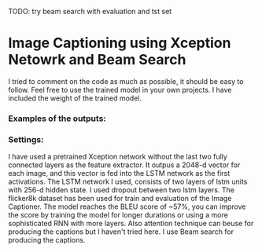 TODO: try beam search with evaluation and tst set

# Image Captioning using Xception Netowrk and Beam Search

I tried to comment on the code as much as possible, it should be easy to follow. Feel free to use the trained model in your own projects. I have included the weight of the trained model.

### Examples of the outputs:

### Settings:

I have used a pretrained Xception network without the last two fully connected layers as the feature extractor. It outpus a 2048-d vector for each image, and this vector is fed into the LSTM network as the first activations. The LSTM network I used, consists of two layers of lstm units with 256-d hidden state. I used dropout between two lstm layers. The flicker8k dataset has been used for train and evaluation of the Image Captioner. The model reaches the BLEU score of ~57%, you can improve the score by training the model for longer durations or using a more sophisticated RNN with more layers. Also attention technique can beuse for producing the captions but I haven't tried here. I use Beam search for producing the captions.


